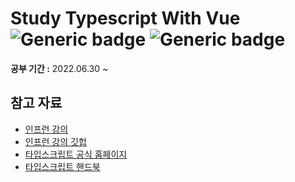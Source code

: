 # Study Typescript With Vue ![Generic badge](https://img.shields.io/badge/nodejs-v12.18.2-blue.svg) ![Generic badge](https://img.shields.io/badge/npm-v6.14.5-blue.svg)   
**공부 기간 :** 2022.06.30 ~

## 참고 자료

- [인프런 강의](https://www.inflearn.com/course/vue-ts)
- [인프런 강의 깃헙](https://github.com/joshua1988/learn-vue-typescript)
- [타입스크립트 공식 홈페이지](https://www.typescriptlang.org/)
- [타입스크립트 핸드북](https://joshua1988.github.io/ts/)